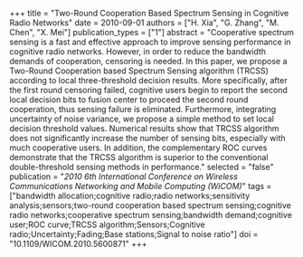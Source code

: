 +++
title = "Two-Round Cooperation Based Spectrum Sensing in Cognitive Radio Networks"
date = 2010-09-01
authors = ["H. Xia", "G. Zhang", "M. Chen", "X. Mei"]
publication_types = ["1"]
abstract = "Cooperative spectrum sensing is a fast and effective approach to improve sensing performance in cognitive radio networks. However, in order to reduce the bandwidth demands of cooperation, censoring is needed. In this paper, we propose a Two-Round Cooperation based Spectrum Sensing algorithm (TRCSS) according to local three-threshold decision results. More specifically, after the first round censoring failed, cognitive users begin to report the second local decision bits to fusion center to proceed the second round cooperation, thus sensing failure is eliminated. Furthermore, integrating uncertainty of noise variance, we propose a simple method to set local decision threshold values. Numerical results show that TRCSS algorithm does not significantly increase the number of sensing bits, especially with much cooperative users. In addition, the complementary ROC curves demonstrate that the TRCSS algorithm is superior to the conventional double-threshold sensing methods in performance."
selected = "false"
publication = "*2010 6th International Conference on Wireless Communications Networking and Mobile Computing (WiCOM)*"
tags = ["bandwidth allocation;cognitive radio;radio networks;sensitivity analysis;sensors;two-round cooperation based spectrum sensing;cognitive radio networks;cooperative spectrum sensing;bandwidth demand;cognitive user;ROC curve;TRCSS algorithm;Sensors;Cognitive radio;Uncertainty;Fading;Base stations;Signal to noise ratio"]
doi = "10.1109/WICOM.2010.5600871"
+++

